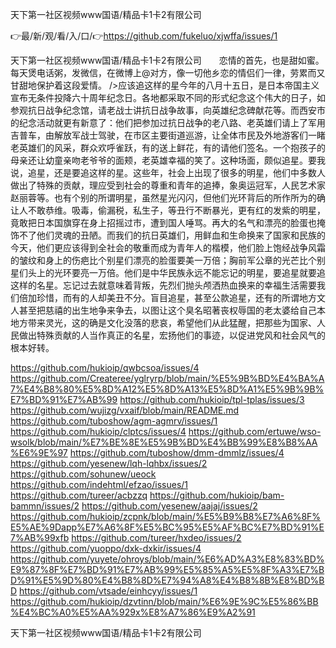天下第一社区视频www国语/精品卡1卡2有限公司

👉最/新/观/看/入/口/👉https://github.com/fukeluo/xjwffa/issues/1

天下第一社区视频www国语/精品卡1卡2有限公司　　恋情的首先，也是甜如蜜。每天煲电话粥，发微信，在微博上@对方，像一切他乡恋的情侣们一律，劳累而又甘甜地保护着这段爱情。
/>应该追这样的星今年的八月十五日，是日本帝国主义宣布无条件投降六十周年纪念日。各地都采取不同的形式纪念这个伟大的日子，如参观抗日战争纪念馆，请老战士讲抗日战争故事，向英雄纪念碑献花等。而西安市的纪念活动就更有新意了：他们把参加过抗日战争的老八路、老英雄们请上了军用吉普车，由解放军战士驾驶，在市区主要街道巡游，让全体市民及外地游客们一睹老英雄们的风采，群众欢呼雀跃，有的送上鲜花，有的请他们签名。一个抱孩子的母亲还让幼童亲吻老爷爷的面颊，老英雄幸福的笑了。这种场面，颇似追星。要我说，追星，还是要追这样的星。这些年，社会上出现了很多的明星，他们中多数人做出了特殊的贡献，理应受到社会的尊重和青年的追捧，象奥运冠军，人民艺术家赵丽蓉等。也有个别的所谓明星，虽然星光闪闪，但他们光环背后的所作所为的确让人不敢恭维。吸毒，偷漏税，私生子，等丑行不断暴光，更有红的发紫的明星，竟敢把日本国旗穿在身上招摇过市，遭到国人唾骂。再大的名气和漂亮的脸蛋也掩饰不了他们灵魂的丑陋。而我们的抗日英雄们，用鲜血和生命换来了国家和民族的今天，他们更应该得到全社会的敬重而成为青年人的楷模，他们脸上饱经战争风霜的皱纹和身上的伤疤比个别星们漂亮的脸蛋要美一万倍；胸前军公章的光芒比个别星们头上的光环要亮一万倍。他们是中华民族永远不能忘记的明星，要追星就要追这样的名星。忘记过去就意味着背叛，先烈们抛头颅洒热血换来的幸福生活需要我们倍加珍惜，而有的人却美丑不分。盲目追星，甚至公款追星，还有的所谓地方文人甚至把慈禧的出生地争来争去，以图让这个臭名昭著丧权辱国的老太婆给自己本地方带来灵光，这的确是文化没落的悲哀，希望他们从此猛醒，把那些为国家、人民做出特殊贡献的人当作真正的名星，宏扬他们的事迹，以促进党风和社会风气的根本好转。


https://github.com/hukioip/qwbcsoa/issues/4
https://github.com/Createree/yglryrp/blob/main/%E5%9B%BD%E4%BA%A7%E4%B8%80%E5%8D%A12%E5%8D%A13%E5%8D%A1%E5%9B%9B%E7%BD%91%E7%AB%99
https://github.com/hukioip/tpl-tplas/issues/3
https://github.com/wujizg/vxaif/blob/main/README.md
https://github.com/tuboshow/agm-agmrv/issues/1
https://github.com/hukioip/clptcs/issues/4
https://github.com/ertuwe/wso-wsolk/blob/main/%E7%BE%8E%E5%9B%BD%E4%BB%99%E8%B8%AA%E6%9E%97
https://github.com/tuboshow/dmm-dmmlz/issues/4
https://github.com/yesenew/lqh-lqhbx/issues/2
https://github.com/sohunew/ueock
https://github.com/indehtml/efzao/issues/1
https://github.com/tureer/acbzzq
https://github.com/hukioip/bam-bammn/issues/2
https://github.com/yesenew/aajaj/issues/2
https://github.com/hukioip/zcpnk/blob/main/%E5%B9%B8%E7%A6%8F%E5%AE%9Dapp%E7%A6%8F%E5%BC%95%E5%AF%BC%E7%BD%91%E7%AB%99xfb
https://github.com/tureer/hxdeo/issues/2
https://github.com/yuoppo/dxk-dxkir/issues/4
https://github.com/yuyete/ohroys/blob/main/%E6%AD%A3%E8%83%BD%E9%87%8F%E7%BD%91%E7%AB%99%E5%85%A5%E5%8F%A3%E7%BD%91%E5%9D%80%E4%B8%8D%E7%94%A8%E4%B8%8B%E8%BD%BD
https://github.com/vtsade/einhcyy/issues/1
https://github.com/hukioip/dzvtinn/blob/main/%E6%9E%9C%E5%86%BB%E4%BC%A0%E5%AA%929x%E8%A7%86%E9%A2%91

天下第一社区视频www国语/精品卡1卡2有限公司
